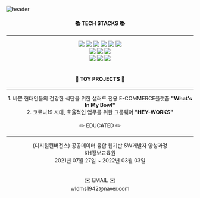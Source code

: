 ![header](https://capsule-render.vercel.app/api?type=waving&color=auto&height=300&section=header&text=Hello%20Jieun%20World&fontSize=50)


<div align=center><h4>📚 TECH STACKS 📚</h4></div>
<hr>
<div align=center> 
  <img src="https://img.shields.io/badge/java-007396?style=for-the-badge&logo=java&logoColor=white"> 
  <img src="https://img.shields.io/badge/html5-E34F26?style=for-the-badge&logo=html5&logoColor=white"> 
  <img src="https://img.shields.io/badge/css-1572B6?style=for-the-badge&logo=css3&logoColor=white"> 
  <img src="https://img.shields.io/badge/javascript-F7DF1E?style=for-the-badge&logo=javascript&logoColor=black"> 
  <img src="https://img.shields.io/badge/jquery-0769AD?style=for-the-badge&logo=jquery&logoColor=white">
  <img src="https://img.shields.io/badge/json-000000?style=for-the-badge&logo=json&logoColor=white">
  <br>
  
  <img src="https://img.shields.io/badge/oracle-F80000?style=for-the-badge&logo=oracle&logoColor=white"> 
  <img src="https://img.shields.io/badge/spring-6DB33F?style=for-the-badge&logo=spring&logoColor=white">
  <img src="https://img.shields.io/badge/bootstrap-7952B3?style=for-the-badge&logo=bootstrap&logoColor=white">
  <br>
  <img src="https://img.shields.io/badge/apache tomcat-F8DC75?style=for-the-badge&logo=apachetomcat&logoColor=white">
  <img src="https://img.shields.io/badge/fontawesome-339AF0?style=for-the-badge&logo=fontawesome&logoColor=white">
  <img src="https://img.shields.io/badge/github-181717?style=for-the-badge&logo=github&logoColor=white">
  <br>
</div>
<br>

<div align=center><h4> 🧸 TOY PROJECTS 🧸 </h4></div>
<hr>
<div align=center>
1. 바쁜 현대인들의 건강한 식단을 위한 샐러드 전용 E-COMMERCE플랫폼 <b>"What's In My Bowl"</b>
<br>
2. 코로나19 시대, 효율적인 업무를 위한 그룹웨어 <b>"HEY-WORKS"</b>
</div>
<br>

<div align=center> ✏️ EDUCATED ✏️ </div>
<hr>
<div align=center>
(디지털컨버전스) 공공데이터 융합 웹기반 SW개발자 양성과정<br>
KH정보교육원<br>
2021년 07월 27일 ~ 2022년 03월 03일
</div>
<br>

<br>
<div align=center>✉️ EMAIL ✉️</div>
<div align=center> wldms1942@naver.com </div>

<!--
**jieunGit/jieunGit** is a ✨ _special_ ✨ repository because its `README.md` (this file) appears on your GitHub profile.

Here are some ideas to get you started:

- 🔭 I’m currently working on ...
- 🌱 I’m currently learning ...
- 👯 I’m looking to collaborate on ...
- 🤔 I’m looking for help with ...
- 💬 Ask me about ...
- 📫 How to reach me: ...
- 😄 Pronouns: ...
- ⚡ Fun fact: ...
-->
